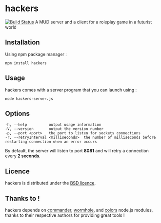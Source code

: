 # hackers #
[![Build Status](https://secure.travis-ci.org/robinouu/hackers.png?branch=master)](http://travis-ci.org/robinouu/hackers)
A MUD server and a client for a roleplay game in a futurist world

## Installation ##
Using npm package manager :

	npm install hackers
	
## Usage ##
hackers comes with a server program that you can launch using :

	node hackers-server.js
	
## Options ##

	-h, --help			output usage information
	-V, --version		output the version number
	-p, --port <port>   the port to listen for sockets connections
	-r, --retryInterval <milliseconds>	the number of milliseconds before restarting connection when an error occurs
	
By default, the server will listen to port **8081** and will retry a connection every **2 seconds**.

## Licence ##

hackers is distributed under the [BSD licence](https://github.com/robinouu/hackers/blob/master/LICENSE).

## Thanks to ! ##

hackers depends on [commander](https://npmjs.org/package/commander), [wormhole](https://npmjs.org/package/wormhole), and [colors](https://npmjs.org/package/colors) node.js modules, thanks to their respective authors for providing great tools !
